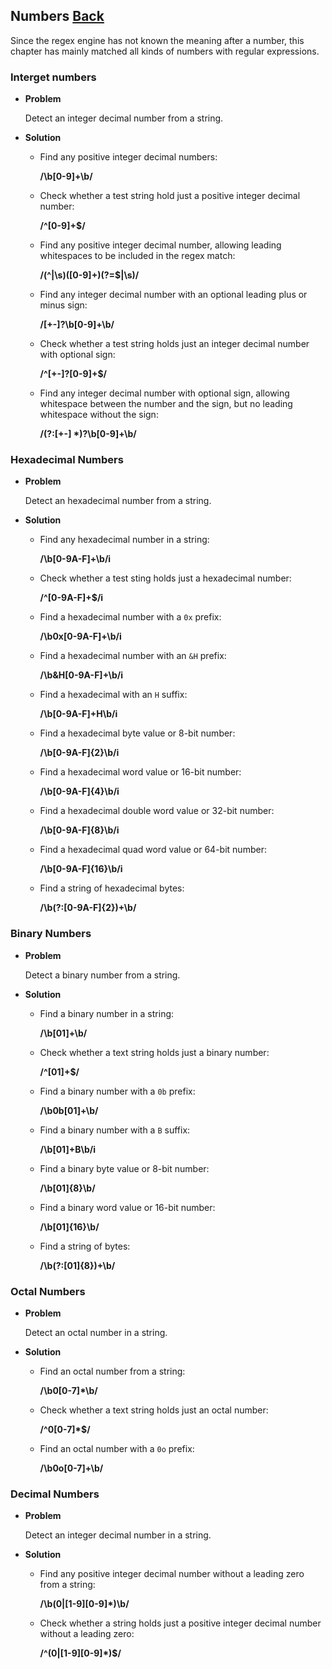 ## Numbers [Back](./../regular.md)

Since the regex engine has not known the meaning after a number, this chapter has mainly matched all kinds of numbers with regular expressions.

### Interget numbers

- **Problem**

    Detect an integer decimal number from a string.

- **Solution**
    - Find any positive integer decimal numbers:

        **/\\b[0-9]+\\b/**

    - Check whether a test string hold just a positive integer decimal number:

        **/^[0-9]+$/**

    - Find any positive integer decimal number, allowing leading whitespaces to be included in the regex match:

        **/(^|\\s)([0-9]+)(?=$|\\s)/**

    - Find any integer decimal number with an optional leading plus or minus sign:

        **/[+-]?\\b[0-9]+\\b/**

    - Check whether a test string holds just an integer decimal number with optional sign:

        **/^[+-]?[0-9]+$/**

    - Find any integer decimal number with optional sign, allowing whitespace between the number and the sign, but no leading whitespace without the sign:

        **/(?:[+-] &#42;)?\\b[0-9]+\\b/**

### Hexadecimal Numbers

- **Problem**

    Detect an hexadecimal number from a string.

- **Solution**
    - Find any hexadecimal number in a string:

        **/\\b[0-9A-F]+\\b/i**

    - Check whether a test sting holds just a hexadecimal number:

        **/^[0-9A-F]+$/i**

    - Find a hexadecimal number with a `0x` prefix:

        **/\\b0x[0-9A-F]+\\b/i**

    - Find a hexadecimal number with an `&H` prefix:

        **/\\b&H[0-9A-F]+\\b/i**

    - Find a hexadecimal with an `H` suffix:

        **/\\b[0-9A-F]+H\\b/i**

    - Find a hexadecimal byte value or 8-bit number:

        **/\\b[0-9A-F]{2}\\b/i**

    - Find a hexadecimal word value or 16-bit number:

        **/\\b[0-9A-F]{4}\\b/i**

    - Find a hexadecimal double word value or 32-bit number:

        **/\\b[0-9A-F]{8}\\b/i**

    - Find a hexadecimal quad word value or 64-bit number:

        **/\\b[0-9A-F]{16}\\b/i**

    - Find a string of hexadecimal bytes:

        **/\\b(?:[0-9A-F]{2})+\\b/**

### Binary Numbers

- **Problem**

    Detect a binary number from a string.

- **Solution**
    - Find a binary number in a string:

        **/\\b[01]+\\b/**

    - Check whether a text string holds just a binary number:

        **/^[01]+$/**

    - Find a binary number with a `0b` prefix:

        **/\\b0b[01]+\\b/**

    - Find a binary number with a `B` suffix:

        **/\\b[01]+B\\b/i**

    - Find a binary byte value or 8-bit number:

        **/\\b[01]{8}\\b/**

    - Find a binary word value or 16-bit number:

        **/\\b[01]{16}\\b/**

    - Find a string of bytes:

        **/\\b(?:[01]{8})+\\b/**

### Octal Numbers

- **Problem**

    Detect an octal number in a string.

- **Solution**
    - Find an octal number from a string:

        **/\\b0[0-7]&#42;\\b/**

    - Check whether a text string holds just an octal number:

        **/^0[0-7]&#42;$/**

    - Find an octal number with a `0o` prefix:

        **/\\b0o[0-7]+\\b/**

### Decimal Numbers

- **Problem**

    Detect an integer decimal number in a string.

- **Solution**
    - Find any positive integer decimal number without a leading zero from a string:

        **/\\b(0|[1-9][0-9]&#42;)\\b/**

    - Check whether a string holds just a positive integer decimal number without a leading zero:

        **/^(0|[1-9][0-9]&#42;)$/**
